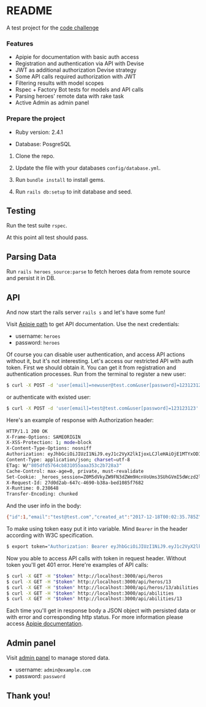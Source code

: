 # README

A test project for the [code challenge](https://gist.github.com/lefty313/8cc3bb916c6d0b5a266eee3a1101dc96#file-codetask-md)

### Features
- Apipie for documentation with basic auth access
- Registration and authentication via API with Devise
- JWT as additional authorization Devise strategy
- Some API calls required authorization with JWT
- Filtering results with model scopes
- Rspec + Factory Bot tests for models and API calls
- Parsing heroes' remote data with rake task
- Active Admin as admin panel

### Prepare the project

* Ruby version: 2.4.1

* Database: PosgreSQL

1. Clone the repo.

2. Update the file with your databases `config/database.yml`.

3. Run `bundle install` to install gems.

4. Run `rails db:setup` to init database and seed.

## Testing

Run the test suite `rspec`.

At this point all test should pass.

## Parsing Data

Run `rails heroes_source:parse` to fetch heroes data from remote source and persist it in DB.

## API

And now start the rails server `rails s` and let's have some fun!

Visit [Apipie path](http://localhost:3000/apipie) to get API documentation. 
Use the next credentials:
 - username: `heroes`
 - password: `heroes`

Of course you can disable user authentication, and access API actions
 without it, but it's not interesting. Let's access our restricted API with auth token. 
First we should obtain it. You can get it from registration and authentication processes. 
Run from the terminal to register a new user:

```bash
$ curl -X POST -d 'user[email]=newuser@test.com&user[password]=123123123' -D - localhost:3000/api/users/sign_up
```

or authenticate with existed user:

```bash
$ curl -X POST -d 'user[email]=test@test.com&user[password]=123123123' -D - localhost:3000/api/users/sign_in
```
 
 Here's an example of response with Authorization header:
 
 ```bash
 HTTP/1.1 200 OK
 X-Frame-Options: SAMEORIGIN
 X-XSS-Protection: 1; mode=block
 X-Content-Type-Options: nosniff
 Authorization: eyJhbGciOiJIUzI1NiJ9.eyJ1c2VyX2lkIjoxLCJleHAiOjE1MTYxODI1MDl9.41O9gQW4_V3Ywy3Mn2VsHYl92Nac453cNOPn33w5G6U
 Content-Type: application/json; charset=utf-8
 ETag: W/"805dfd5764cb831055aaa353c2b728a3"
 Cache-Control: max-age=0, private, must-revalidate
 Set-Cookie: _heroes_session=Z0M5dVkyZW9FN3dZWm9HcnVoUms3SUhGVmI5dWczd2lhSC9HZ28vV2JTOUlaZlJQRzFSWVlROWl3QlBCZHMzYWQxSThTeDFTZk9nNENDc1dyMjh3Slp0Z3E4dVZtUkNKNXpoZ2h5bzVPV1p1K05GRmFKb0FQYnFNOUtyaU5vcnVnRExNUnc4MTZsZmpOdmx0WVgrcFZTeklGNFMxWEdNcHYweGYvNHpuUWI1U0tlT2RvMVAzTHgraWFMb1V0MWdGLS02RHg4Unl6TlZpc1kyT2QrdGpEWS9BPT0%3D--35a63d15f907801c31ac64f69d2b1a2f3a9e5b0d; path=/; HttpOnly
 X-Request-Id: 27d0d2ab-647c-4690-b38a-bed1085f7682
 X-Runtime: 0.238648
 Transfer-Encoding: chunked
 ```
 
 And the user info in the body:
 
 ```bash
 {"id":1,"email":"test@test.com","created_at":"2017-12-18T00:02:35.785Z"}
 ```
 
 To make using token easy put it into variable. Mind `Bearer` in the header according with W3C specification. 
 
 ```bash
 $ export token="Authorization: Bearer eyJhbGciOiJIUzI1NiJ9.eyJ1c2VyX2lkIjoxLCJleHAiOjE1MTYxODI1MDl9.41O9gQW4_V3Ywy3Mn2VsHYl92Nac453cNOPn33w5G6U"
 ```
 
 Now you able to access API calls with token in request header. 
 Without token you'll get 401 error. Here're examples of API calls:
 
 ```bash
 $ curl -X GET -H "$token" http://localhost:3000/api/heros
 $ curl -X GET -H "$token" http://localhost:3000/api/heros/13
 $ curl -X GET -H "$token" http://localhost:3000/api/heros/13/abilities
 $ curl -X GET -H "$token" http://localhost:3000/api/abilities
 $ curl -X GET -H "$token" http://localhost:3000/api/abilities/13
 ``` 
 
 Each time you'll get in response body a JSON object with persisted data or with error and 
 corresponding http status.
 For more information please access [Apipie documentation](http://localhost:3000/apipie).
 

## Admin panel

Visit [admin panel](http://localhost:3000/admin) to manage stored data.
- username: `admin@example.com`
- password: `password`

## Thank you!



